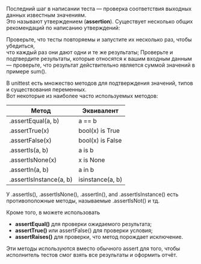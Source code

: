 Последний шаг в написании теста — проверка соответствия выходных данных известным значениям.  
Это называют утверждением (**assertion**). Существует несколько общих рекомендаций по написанию утверждений:

Проверьте, что тесты повторяемы и запустите их несколько раз, чтобы убедиться,   
что каждый раз они дают одни и те же результаты;
Проверьте и подтвердите результаты, которые относятся к вашим входным данным  
— проверьте, что результат действительно является суммой значений в примере sum().

В unittest есть множество методов для подтверждения значений, типов и существования переменных.  
Вот некоторые из наиболее часто используемых методов:

| Метод | Эквивалент        |
| ------ |-------------------|
|.assertEqual(a, b) | a == b            |
|.assertTrue(x)	 | bool(x) is True   |
|.assertFalse(x) | bool(x) is False  |
|.assertIs(a, b) | a is b            |
|.assertIsNone(x) | x is None         |
|.assertIn(a, b) | a in b            |
|.assertIsInstance(a, b) | isinstance(a, b)  |

У .assertIs(), .assertIsNone(), .assertIn(), and .assertIsInstance() есть противоположные методы, называемые .assertIsNot() и тд.

Кроме того, в можете использовать

- **assertEqual()** для проверки ожидаемого результата;
- **assertTrue()** или assertFalse() для проверки условия;
- **assertRaises()** для проверки, что метод порождает исключение. 

Эти методы используются вместо обычного assert для того,
чтобы исполнитель тестов смог взять все результаты и оформить отчёт.
